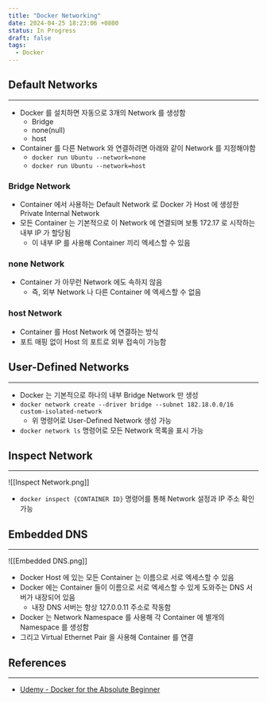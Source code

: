 ```yaml
---
title: "Docker Networking"
date: 2024-04-25 18:23:06 +0800
status: In Progress
draft: false
tags:
  - Docker
---
```

## Default Networks
---
- Docker 를 설치하면 자동으로 3개의 Network 를 생성함
	- Bridge
	- none(null)
	- host
- Container 를 다른 Network 와 연결하려면 아래와 같이 Network 를 지정해야함
	- `docker run Ubuntu --network=none`
	- `docker run Ubuntu --network=host`

### Bridge Network
- Container 에서 사용하는 Default Network 로 Docker 가 Host 에 생성한 Private Internal Network
- 모든 Container 는 기본적으로 이 Network 에 연결되며 보통 172.17 로 시작하는 내부 IP 가 할당됨
	- 이 내부 IP 를 사용해 Container 끼리 엑세스할 수 있음

### none Network
- Container 가 아무런 Network 에도 속하지 않음
	- 즉, 외부 Network 나 다른 Container 에 엑세스할 수 없음

### host Network
- Container 를 Host Network 에 연결하는 방식
- 포트 매핑 없이 Host 의 포트로 외부 접속이 가능함

## User-Defined Networks
---
- Docker 는 기본적으로 하나의 내부 Bridge Network 만 생성
- `docker network create --driver bridge --subnet 182.18.0.0/16 custom-isolated-network`
	- 위 명령어로 User-Defined Network 생성 가능
- `docker network ls` 명령어로 모든 Network 목록을 표시 가능

## Inspect Network
---
![[Inspect Network.png]]
- `docker inspect {CONTAINER ID}` 명령어를 통해 Network 설정과 IP 주소 확인 가능

## Embedded DNS
---
![[Embedded DNS.png]]
- Docker Host 에 있는 모든 Container 는 이름으로 서로 엑세스할 수 있음
- Docker 에는 Container 들이 이름으로 서로 엑세스할 수 있게 도와주는 DNS 서버가 내장되어 있음
	- 내장 DNS 서버는 항상 127.0.0.11 주소로 작동함
- Docker 는 Network Namespace 를 사용해 각 Container 에 별개의 Namespace 를 생성함
- 그리고 Virtual Ethernet Pair 을 사용해 Container 를 연결

## References
---
- [Udemy - Docker for the Absolute Beginner](https://www.udemy.com/course/learn-docker/)

